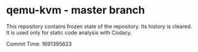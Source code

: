 # qemu-kvm - master branch

This repository contains frozen state of the repository.
Its history is cleared. It is used only for static code
analysis with Codacy.

Commit Time: 1691395623